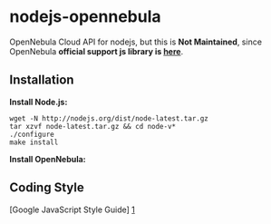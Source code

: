 nodejs-opennebula
=================

OpenNebula Cloud API for nodejs, but this is **Not Maintained**, since OpenNebula **official support js library is [here](https://github.com/OpenNebula/addon-nodejs)**.


Installation
------------

**Install Node.js:**
```shell
wget -N http://nodejs.org/dist/node-latest.tar.gz
tar xzvf node-latest.tar.gz && cd node-v*
./configure
make install
```

**Install OpenNebula:**


Coding Style
------------

[Google JavaScript Style Guide] [1]


[1]:http://google-styleguide.googlecode.com/svn/trunk/javascriptguide.xml


